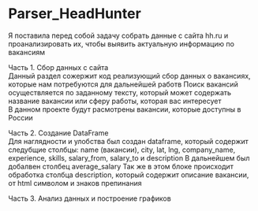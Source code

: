 # Parser_HeadHunter

Я поставила перед собой задачу собрать данные с сайта hh.ru  и проанализировать их, чтобы выявить актуальную информацию по вакансиям 

Часть 1. Сбор данных с сайта  
Данный раздел сожержит код реализующий сбор данных о вакансиях, которые нам потребуются для дальнейшей работв
Поиск вакансий осуществляется по заданному тексту, который может содержать название вакансии или сферу работы, которая вас интересует   
В данном проекте будут расмотрены вакансии, которые доступны в России

Часть 2. Создание DataFrame  
Для наглядности и улобства был создан dataframe, который содержит следубщие столбцы: name (вакансии), city, lat, lng, company_name, experience, skills, salary_from, salary_to и description
В дальнейшем был добалвен столбец average_salary
Так же в этом блоке происходит обработка столбца description, который содержит описание вакансии, от html символом и знаков препинания 

Часть 3. Анализ данных и построение графиков  







